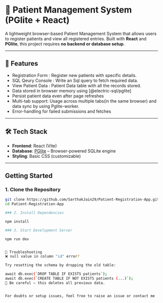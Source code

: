# 🏥 Patient Management System (PGlite + React)

A lightweight browser-based Patient Management System that allows users to register patients and view all registered entries. Built with **React** and **PGlite**, this project requires **no backend or database setup**.

---

## 🚀 Features

-  Registration Form : Register new patients with specific details.
-  SQL Qeury Console : Write an Sql query to fetch required data.
-  View Patient Data : Patient Data table with all the records stored.
-  Data stored in browser memory using [@electric-sql/pglite]
-  Persist patient data even after page refreshes 
-  Multi-tab support: Usage across multiple tabs(in the same browser) and data sync by using Pglite-worker.
-  Error-handling for failed submissions and fetches


---

## 🛠️ Tech Stack

- **Frontend**: React (Vite)
- **Database**: [PGlite](https://electric-sql.com/docs/pglite) – Browser-powered SQLite engine
- **Styling**: Basic CSS (customizable)

---

## Getting Started

### 1. Clone the Repository

```bash
git clone https://github.com/SarthakJain29/Patient-Registration-App.git
cd Patient-Registration-App

### 2. Install Dependencies

npm install

### 3. Start Development Server

npm run dev


🧹 Troubleshooting
❌ null value in column "id" error?

Try resetting the schema by dropping the old table:

await db.exec(`DROP TABLE IF EXISTS patients`);
await db.exec(`CREATE TABLE IF NOT EXISTS patients (...)`);
📌 Be careful — this deletes all previous data.


For doubts or setup issues, feel free to raise an issue or contact me